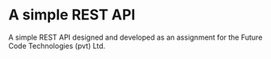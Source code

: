 # A simple REST API
A simple REST API designed and developed as an assignment for the Future Code Technologies (pvt) Ltd.
